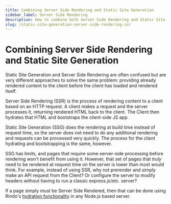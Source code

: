 ```yaml
---
title: Combining Server Side Rendering and Static Site Generation
sidebar_label: Server Side Rendering
description: How to combine both Server Side Rendering and Static Site Generation approaches
slug: /static-site-generation-server-side-rendering-ssr
---
```


# Combining Server Side Rendering and Static Site Generation

Static Site Generation and Server Side Rendering are often confused but are very different approaches to solve the same problem: providing already rendered content to the client before the client has loaded and rendered itself.

Server Side Rendering (SSR) is the process of rendering content to a client based on an HTTP request. A client makes a request and the server processes it, returning rendered HTML back to the client. The Client then hydrates that HTML and bootstraps the client-side JS app.

Static Site Generation (SSG) does the rendering at build time instead of request time, so the server does not need to do any additional rendering and requests can be processed very quickly. The process for the client hydrating and bootstrapping is the same, however.

SSG has limits, and pages that require some server-side processing before rendering won't benefit from using it. However, that set of pages that _truly_ need to be rendered at request time on the server is lower than most would think. For example, instead of using SSR, why not prerender and simply make an API request from the Client? Or configure the server to modify headers without having to run a classic express.js/etc. server?

If a page simply _must_ be Server Side Rendered, then that can be done using Rindo's [hydration functionality](../guides/hydrate-app.md) in any Node.js based server.
